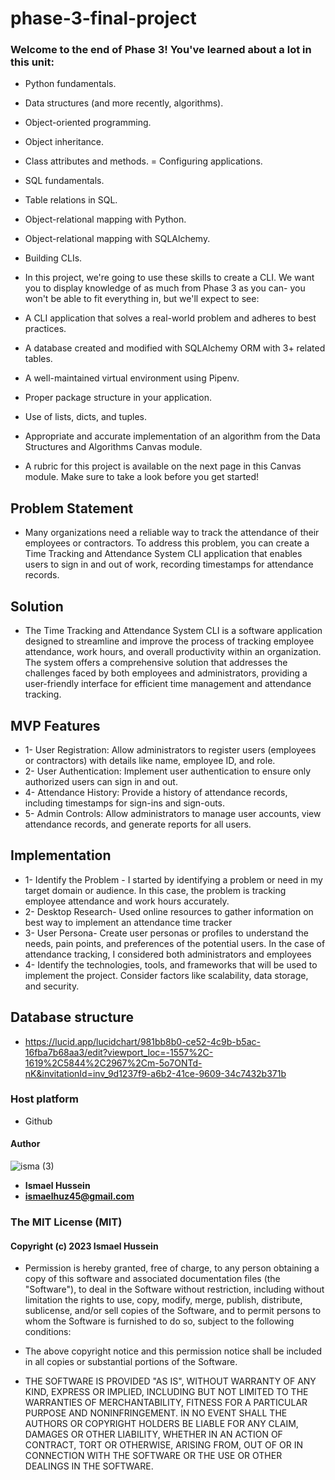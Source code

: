 # phase-3-final-project

###  Welcome to the end of Phase 3! You've learned about a lot in this unit:

- Python fundamentals.
- Data structures (and more recently, algorithms).
- Object-oriented programming.
- Object inheritance.
- Class attributes and methods.
= Configuring applications.
- SQL fundamentals.
- Table relations in SQL.
- Object-relational mapping with Python.
- Object-relational mapping with SQLAlchemy.
- Building CLIs.
- In this project, we're going to use these skills to create a CLI. We want you to display knowledge of as much from Phase 3 as you can- you won't be able to fit everything in, but we'll expect to see:

- A CLI application that solves a real-world problem and adheres to best practices.
- A database created and modified with SQLAlchemy ORM with 3+ related tables.
- A well-maintained virtual environment using Pipenv.
- Proper package structure in your application.
- Use of lists, dicts, and tuples.
- Appropriate and accurate implementation of an algorithm from the Data Structures and Algorithms Canvas module.
- A rubric for this project is available on the next page in this Canvas module. Make sure to take a look before you get started!
## Problem Statement
- Many organizations need a reliable way to track the attendance of their employees or contractors. To address this problem, you can create a
  Time Tracking and Attendance System CLI application that enables users to sign in and out of work, recording timestamps for attendance records.
## Solution
-  The Time Tracking and Attendance System CLI is a software application designed to streamline and improve the process of tracking employee attendance, work hours, and overall productivity within an organization. The system offers a comprehensive solution that addresses the challenges faced by both employees
   and administrators, providing a user-friendly interface for efficient time management and attendance tracking.
## MVP Features
- 1- User Registration: Allow administrators to register users (employees or contractors) with details like name, employee ID, and role.
- 2- User Authentication: Implement user authentication to ensure only authorized users can sign in and out.
- 4- Attendance History: Provide a history of attendance records, including timestamps for sign-ins and sign-outs.
- 5-  Admin Controls: Allow administrators to manage user accounts, view attendance records, and generate reports for all users.

## Implementation
- 1- Identify the Problem  - I started by identifying a problem or need in my target domain or audience. In this case, the problem is tracking employee attendance and work hours accurately.
- 2-  Desktop  Research- Used online resources to gather information on best way to implement an attendance time tracker 
- 3-  User Persona-  Create user personas or profiles to understand the needs, pain points, and preferences of the potential users. In the case of attendance tracking, I considered both administrators and employees
- 4- Identify the technologies, tools, and frameworks that will be used to implement the project. Consider factors like scalability, data storage, and security.
## Database structure 
- https://lucid.app/lucidchart/981bb8b0-ce52-4c9b-b5ac-16fba7b68aa3/edit?viewport_loc=-1557%2C-1619%2C5844%2C2967%2Cm-5o7ONTd-nK&invitationId=inv_9d1237f9-a6b2-41ce-9609-34c7432b371b
### Host platform 
- Github 
#### Author
![isma (3)](https://github.com/Isma1Huz/Portfolio/assets/132744360/226c966f-524a-40a4-ad72-2c099d44a8b8)

- **Ismael Hussein**
- **ismaelhuz45@gmail.com**

### The MIT License (MIT)

#### Copyright (c) 2023 Ismael Hussein

- Permission is hereby granted, free of charge, to any person obtaining a copy
of this software and associated documentation files (the "Software"), to deal
in the Software without restriction, including without limitation the rights
to use, copy, modify, merge, publish, distribute, sublicense, and/or sell
copies of the Software, and to permit persons to whom the Software is
furnished to do so, subject to the following conditions:

- The above copyright notice and this permission notice shall be included in
all copies or substantial portions of the Software.

- THE SOFTWARE IS PROVIDED "AS IS", WITHOUT WARRANTY OF ANY KIND, EXPRESS OR
IMPLIED, INCLUDING BUT NOT LIMITED TO THE WARRANTIES OF MERCHANTABILITY,
FITNESS FOR A PARTICULAR PURPOSE AND NONINFRINGEMENT. IN NO EVENT SHALL THE
AUTHORS OR COPYRIGHT HOLDERS BE LIABLE FOR ANY CLAIM, DAMAGES OR OTHER
LIABILITY, WHETHER IN AN ACTION OF CONTRACT, TORT OR OTHERWISE, ARISING FROM,
OUT OF OR IN CONNECTION WITH THE SOFTWARE OR THE USE OR OTHER DEALINGS IN
THE SOFTWARE.



